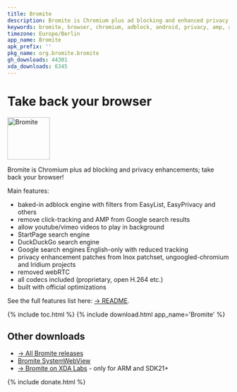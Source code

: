 ```yaml
---
title: Bromite
description: Bromite is Chromium plus ad blocking and enhanced privacy; take back your browser
keywords: bromite, browser, chromium, adblock, android, privacy, amp, arm, arm64, 8.1, 8.0, 4.4, 5.0, 5.1, 6.0, 7.0, 7.1, kitkat, lollipop, marshmallow, nougat, oreo, aroma, super, stock, full, mini, micro, nano, pico, tvstock, background video
timezone: Europe/Berlin
app_name: Bromite
apk_prefix: ''
pkg_name: org.bromite.bromite
gh_downloads: 44301
xda_downloads: 6345
---
```

# Take back your browser

<img title="Bromite - Take back your browser!" src="https://www.bromite.org/android-icon-192x192.png" width="96" alt="Bromite" />

Bromite is Chromium plus ad blocking and privacy enhancements; take back your browser!

Main features:
* baked-in adblock engine with filters from EasyList, EasyPrivacy and others
* remove click-tracking and AMP from Google search results
* allow youtube/vimeo videos to play in background
* StartPage search engine
* DuckDuckGo search engine
* Google search engines English-only with reduced tracking
* privacy enhancement patches from Inox patchset, ungoogled-chromium and Iridium projects
* removed webRTC
* all codecs included (proprietary, open H.264 etc.)
* built with official optimizations

See the full features list here: [&rarr; README](https://github.com/bromite/bromite/blob/master/README.md#features).

{% include toc.html %}
{% include download.html app_name='Bromite' %}

## Other downloads

* [&rarr; All Bromite releases](https://github.com/bromite/bromite/releases)
* [Bromite SystemWebView](/system_web_view)
* [&rarr; Bromite on XDA Labs](https://labs.xda-developers.com/store/app/org.bromite.bromite) - only for ARM and SDK21+
<!-- * [Chromium releases](/chromium) -->

{% include donate.html %}
